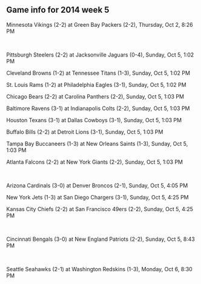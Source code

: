 ## Game info for 2014 week 5
Minnesota Vikings (2-2) at Green Bay Packers (2-2), Thursday, Oct 2, 8:26 PM


<br/>

Pittsburgh Steelers (2-2) at Jacksonville Jaguars (0-4), Sunday, Oct 5, 1:02 PM

Cleveland Browns (1-2) at Tennessee Titans (1-3), Sunday, Oct 5, 1:02 PM

St. Louis Rams (1-2) at Philadelphia Eagles (3-1), Sunday, Oct 5, 1:02 PM

Chicago Bears (2-2) at Carolina Panthers (2-2), Sunday, Oct 5, 1:03 PM

Baltimore Ravens (3-1) at Indianapolis Colts (2-2), Sunday, Oct 5, 1:03 PM

Houston Texans (3-1) at Dallas Cowboys (3-1), Sunday, Oct 5, 1:03 PM

Buffalo Bills (2-2) at Detroit Lions (3-1), Sunday, Oct 5, 1:03 PM

Tampa Bay Buccaneers (1-3) at New Orleans Saints (1-3), Sunday, Oct 5, 1:03 PM

Atlanta Falcons (2-2) at New York Giants (2-2), Sunday, Oct 5, 1:03 PM


<br/>

Arizona Cardinals (3-0) at Denver Broncos (2-1), Sunday, Oct 5, 4:05 PM

New York Jets (1-3) at San Diego Chargers (3-1), Sunday, Oct 5, 4:25 PM

Kansas City Chiefs (2-2) at San Francisco 49ers (2-2), Sunday, Oct 5, 4:25 PM


<br/>

Cincinnati Bengals (3-0) at New England Patriots (2-2), Sunday, Oct 5, 8:43 PM


<br/>

Seattle Seahawks (2-1) at Washington Redskins (1-3), Monday, Oct 6, 8:30 PM

